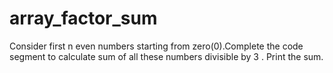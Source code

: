 # array_factor_sum
Consider first n even numbers starting from zero(0).Complete the code segment to calculate sum of all these numbers divisible by 3 . Print the sum.
